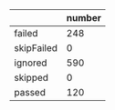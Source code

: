 |  | number |
|----| ---- |
| failed | 248|
| skipFailed | 0|
| ignored | 590|
| skipped | 0|
| passed | 120|
